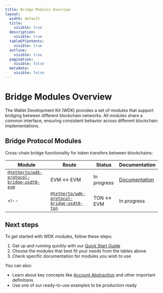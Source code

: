 ```yaml
---
title: Bridge Modules Overview
layout:
  width: default
  title:
    visible: true
  description:
    visible: true
  tableOfContents:
    visible: true
  outline:
    visible: true
  pagination:
    visible: false
  metadata:
    visible: false
---
```


# Bridge Modules Overview

The Wallet Development Kit (WDK) provides a set of modules that support bridging between different blockchain networks. All modules share a common interface, ensuring consistent behavior across different blockchain implementations.

## Bridge Protocol Modules

Cross-chain bridge functionality for token transfers between blockchains:

| Module | Route | Status | Documentation |
|--------|-------|--------|---------------|
| [`@tetherto/wdk-protocol-bridge-usdt0-evm`](https://github.com/tetherto/wdk-protocol-bridge-usdt0-evm) | EVM ↔ EVM | In progress | [Documentation](./bridge-usdt0-evm/) |
<!-- | [`@tetherto/wdk-protocol-bridge-usdt0-ton`](https://github.com/tetherto/wdk-protocol-bridge-usdt0-ton) | TON ↔ EVM | In progress | [Documentation](./bridge-usdt0-ton/) | -->

## Next steps

To get started with WDK modules, follow these steps:

1. Get up and running quickly with our [Quick Start Guide](../../start-building/nodejs-bare-quickstart.md)
2. Choose the modules that best fit your needs from the tables above 
3. Check specific documentation for modules you wish to use

You can also:

- Learn about key concepts like [Account Abstraction](../../resources/concepts.md#account-abstraction) and other important definitions
- Use one of our ready-to-use examples to be production ready